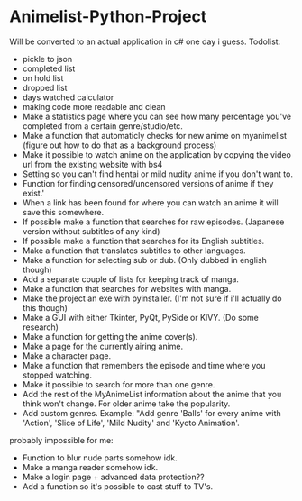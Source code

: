 # Animelist-Python-Project
Will be converted to an actual application in c# one day i guess.
Todolist:
- pickle to json
- completed list
- on hold list
- dropped list
- days watched calculator
- making code more readable and clean
- Make a statistics page where you can see how many percentage you've completed from a certain genre/studio/etc.
- Make a function that automaticly checks for new anime on myanimelist (figure out how to do that as a background process)
- Make it possible to watch anime on the application by copying the video url from the existing website with bs4
- Setting so you can't find hentai or mild nudity anime if you don't want to.
- Function for finding censored/uncensored versions of anime if they exist.'
- When a link has been found for where you can watch an anime it will save this somewhere.
- If possible make a function that searches for raw episodes. (Japanese version without subtitles of any kind)
- If possible make a function that searches for its English subtitles.
- Make a function that translates subtitles to other languages.
- Make a function for selecting sub or dub. (Only dubbed in english though)
- Add a separate couple of lists for keeping track of manga.
- Make a function that searches for websites with manga.
- Make the project an exe with pyinstaller. (I'm not sure if i'll actually do this though)
- Make a GUI with either Tkinter, PyQt, PySide or KIVY. (Do some research)
- Make a function for getting the anime cover(s).
- Make a page for the currently airing anime.
- Make a character page.
- Make a function that remembers the episode and time where you stopped watching.
- Make it possible to search for more than one genre.
- Add the rest of the MyAnimeList information about the anime that you think won't change. For older anime take the popularity.
- Add custom genres. Example: "Add genre 'Balls' for every anime with 'Action', 'Slice of Life', 'Mild Nudity' and 'Kyoto Animation'.

probably impossible for me:
- Function to blur nude parts somehow idk.
- Make a manga reader somehow idk.
- Make a login page + advanced data protection??
- Add a function so it's possible to cast stuff to TV's.
